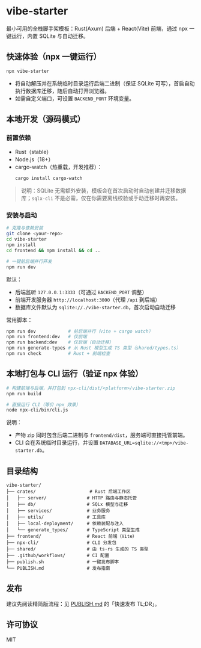 # vibe-starter

最小可用的全栈脚手架模板：Rust(Axum) 后端 + React(Vite) 前端，通过 npx 一键运行，内置 SQLite 与自动迁移。

## 快速体验（npx 一键运行）

```bash
npx vibe-starter
```

- 将自动解压并在系统临时目录运行后端二进制（保证 SQLite 可写），首启自动执行数据库迁移，随后自动打开浏览器。
- 如需自定义端口，可设置 `BACKEND_PORT` 环境变量。

## 本地开发（源码模式）

### 前置依赖
- Rust（stable）
- Node.js（18+）
- cargo-watch（热重载，开发推荐）：
  ```bash
  cargo install cargo-watch
  ```

> 说明：SQLite 无需额外安装，模板会在首次启动时自动创建并迁移数据库；`sqlx-cli` 不是必需，仅在你需要离线校验或手动迁移时再安装。

### 安装与启动
```bash
# 克隆与依赖安装
git clone <your-repo>
cd vibe-starter
npm install
cd frontend && npm install && cd ..

# 一键前后端并行开发
npm run dev
```

默认：
- 后端监听 `127.0.0.1:3333`（可通过 `BACKEND_PORT` 调整）
- 前端开发服务器 `http://localhost:3000`（代理 `/api` 到后端）
- 数据库文件默认为 `sqlite://./vibe-starter.db`，首次启动自动迁移

常用脚本：
```bash
npm run dev            # 前后端并行（vite + cargo watch）
npm run frontend:dev   # 仅前端
npm run backend:dev    # 仅后端（自动迁移）
npm run generate-types # 从 Rust 模型生成 TS 类型（shared/types.ts）
npm run check          # Rust + 前端检查
```

## 本地打包与 CLI 运行（验证 npx 体验）

```bash
# 构建前端与后端，并打包到 npx-cli/dist/<platform>/vibe-starter.zip
npm run build

# 直接运行 CLI（等价 npx 效果）
node npx-cli/bin/cli.js
```

说明：
- 产物 zip 同时包含后端二进制与 `frontend/dist`，服务端可直接托管前端。
- CLI 会在系统临时目录运行，并设置 `DATABASE_URL=sqlite://<tmp>/vibe-starter.db`。

## 目录结构

```
vibe-starter/
├── crates/                    # Rust 后端工作区
│   ├── server/               # HTTP 路由与静态托管
│   ├── db/                   # SQLx 模型与迁移
│   ├── services/             # 业务服务
│   ├── utils/                # 工具库
│   ├── local-deployment/     # 依赖装配与注入
│   └── generate_types/       # TypeScript 类型生成
├── frontend/                 # React 前端（Vite）
├── npx-cli/                  # CLI 分发包
├── shared/                   # 由 ts-rs 生成的 TS 类型
├── .github/workflows/        # CI 配置
├── publish.sh                # 一键发布脚本
└── PUBLISH.md                # 发布指南
```

## 发布

建议先阅读精简版流程：见 [PUBLISH.md](./PUBLISH.md) 的「快速发布 TL;DR」。

## 许可协议

MIT
